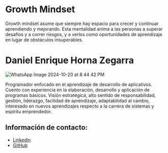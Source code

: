 # Growth Mindset

Growth mindset asume que siempre hay espacio para crecer y continuar aprendiendo y mejorando. Esta mentalidad anima a las personas a superar desafíos y a correr riesgos, y a verlos como oportunidades de aprendizaje en lugar de obstáculos insuperables.

# Daniel Enrique Horna Zegarra

![WhatsApp Image 2024-10-20 at 8 44 42 PM](https://github.com/user-attachments/assets/76dd1aec-4c3e-44f1-ae63-6b3a9ee4d397)


Programador enfocado en el aprendizaje de desarrollo de aplicativos.
Cuento con experiencia en la elaboración, desarrollo y aplicación de
programas básicos. Visión estratégica, alto sentido de responsabilidad,
gestión, liderazgo, facilidad de aprendizaje, adaptabilidad al cambio,
interesado en nuevos aprendizajes respecto a la carrera de sistemas y
espíritu emprendedor.

## Información de contacto:
 - [Linkedin](https://www.linkedin.com/in/daniel-enrique-horna-zegarra-a93b85323)
 - [GitHub](https://github.com/danhorz)
